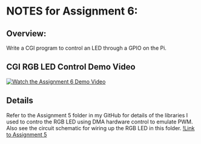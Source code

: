 # NOTES for Assignment 6:

## Overview:

Write a CGI program to control an LED through a GPIO on the Pi.

## CGI RGB LED Control Demo Video 

[![Watch the Assignment 6 Demo Video](https://i.ytimg.com/vi/HCPrIspjUvw/2.jpg?time=1510109452416)](https://youtu.be/HCPrIspjUvw)


## Details

Refer to the Assignment 5 folder in my GitHub for details of the libraries I used to contro the RGB LED using DMA hardware control to emulate PWM.  Also see the circuit schematic for wiring up the RGB LED in this folder.  [!Link to Assignment 5](https://github.com/wachenda/IOT_Sensors_Platforms_Communications-Class/tree/master/Assignment_5)
